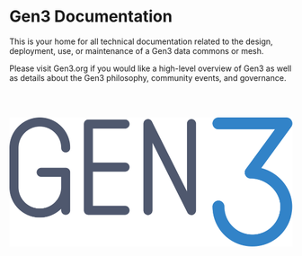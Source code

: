 # Gen3 Documentation

This is your home for all technical documentation related to the design, deployment, use, or maintenance of a Gen3 data commons or mesh.

Please visit Gen3.org if you would like a high-level overview of Gen3 as well as details about the Gen3 philosophy, community events, and governance.    

<br></br>


![Gen3 Logo](/img/gen3_new_logo.png)
